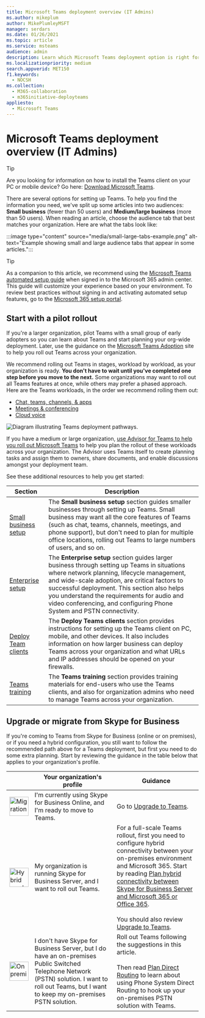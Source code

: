 ```yaml
---
title: Microsoft Teams deployment overview (IT Admins)
ms.author: mikeplum
author: MikePlumleyMSFT
manager: serdars
ms.date: 01/26/2021
ms.topic: article
ms.service: msteams
audience: admin
description: Learn which Microsoft Teams deployment option is right for you.
ms.localizationpriority: medium
search.appverid: MET150
f1.keywords:
  - NOCSH
ms.collection: 
  - M365-collaboration
  - m365initiative-deployteams
appliesto: 
  - Microsoft Teams
---
```


# Microsoft Teams deployment overview (IT Admins)

> [!TIP]
> Are you looking for information on how to install the Teams client on your PC or mobile device? Go here: [Download Microsoft Teams](https://www.microsoft.com/microsoft-teams/download-app).

There are several options for setting up Teams. To help you find the information you need, we've split up some articles into two audiences: **Small business** (fewer than 50 users) and **Medium/large business** (more than 50 users). When reading an article, choose the audience tab that best matches your organization. Here are what the tabs look like:

:::image type="content" source="media/small-large-tabs-example.png" alt-text="Example showing small and large audience tabs that appear in some articles.":::

> [!TIP]
> As a companion to this article, we recommend using the [Microsoft Teams automated setup guide](https://go.microsoft.com/fwlink/?linkid=2224815) when signed in to the Microsoft 365 admin center. This guide will customize your experience based on your environment.  To review best practices without signing in and activating automated setup features, go to the [Microsoft 365 setup portal](https://go.microsoft.com/fwlink/?linkid=2222975).

## Start with a pilot rollout

If you're a larger organization, pilot Teams with a small group of early adopters so you can learn about Teams and start planning your org-wide deployment. Later, use the guidance on the [Microsoft Teams Adoption](https://adoption.microsoft.com/microsoft-teams/#get-started) site to help you roll out Teams across your organization.

We recommend rolling out Teams in stages, workload by workload, as your organization is ready. **You don't have to wait until you've completed one step before you move to the next.** Some organizations may want to roll out all Teams features at once, while others may prefer a phased approach. Here are the Teams workloads, in the order we recommend rolling them out:

- [Chat, teams, channels, & apps](deploy-chat-teams-channels-microsoft-teams-landing-page.md)
- [Meetings & conferencing](deploy-meetings-microsoft-teams-landing-page.md)
- [Cloud voice](cloud-voice-landing-page.md)

![Diagram illustrating Teams deployment pathways.](media/get-started-with-teams-quick-start-pathways.png)


If you have a medium or large organization, [use Advisor for Teams to help you roll out Microsoft Teams](use-advisor-teams-roll-out.md) to help you plan the rollout of these workloads across your organization. The Advisor uses Teams itself to create planning tasks and assign them to owners, share documents, and enable discussions amongst your deployment team.

See these additional resources to help you get started:

|Section  |Description  |
|---------|---------|
|[Small business setup](deploy-small-business.md)| The **Small business setup** section guides smaller businesses through setting up Teams. Small business may want all the core features of Teams (such as chat, teams, channels, meetings, and phone support), but don't need to plan for multiple office locations, rolling out Teams to large numbers of users, and so on.
|[Enterprise setup](deploy-enterprise-overview.md)     | The **Enterprise setup** section guides larger business through setting up Teams in situations where network planning, lifecycle management, and wide-scale adoption, are critical factors to successful deployment. This section also helps you understand the requirements for audio and video conferencing, and configuring Phone System and PSTN connectivity.         |
|[Deploy Team clients](get-clients.md)     | The **Deploy Teams clients** section provides instructions for setting up the Teams client on PC, mobile, and other devices. It also includes information on how larger business can deploy Teams across your organization and what URLs and IP addresses should be opened on your firewalls.       |
|[Teams training](training-microsoft-teams-landing-page.md)     | The **Teams training** section provides training materials for end-users who use the Teams clients, and also for organization admins who need to manage Teams across your organization.        |

## Upgrade or migrate from Skype for Business

If you're coming to Teams from Skype for Business (online or on premises), or if you need a hybrid configuration, you still want to follow the recommended path above for a Teams deployment, but first you need to do some extra planning. Start by reviewing the guidance in the table below that applies to your organization's profile.

|&nbsp;|Your organization's profile|Guidance  |
|---------|---------|---------|
|<IMG src="/office/media/icons/migration-teams.svg" alt="Migration arrow symbol" height="50" width="50">|I'm currently using Skype for Business Online, and I'm ready to move to Teams. |Go to [Upgrade to Teams](upgrade-start-here.md). |
|<IMG SRC="/office/media/icons/hybrid-teams.svg" alt="Hybrid symbol" height="50" width="50">|My organization is running Skype for Business Server, and I want to roll out Teams. |For a full-scale Teams rollout, first you need to configure hybrid connectivity between your on-premises environment and Microsoft 365. Start by reading [Plan hybrid connectivity between Skype for Business Server and Microsoft 365 or Office 365](/skypeforbusiness/hybrid/plan-hybrid-connectivity). <br><br>You should also review [Upgrade to Teams](upgrade-start-here.md).   |
|<IMG src="/office/media/icons/on-premises-teams.svg" alt="On premises symbol" height="50" width="50">|I don't have Skype for Business Server, but I do have an on-premises Public Switched Telephone Network (PSTN) solution. I want to roll out Teams, but I want to keep my on-premises PSTN solution. |Roll out Teams following  the suggestions in this article.<br><br>Then read [Plan Direct Routing](direct-routing-plan.md) to learn about using Phone System Direct Routing to hook up your on-premises PSTN solution with Teams.|